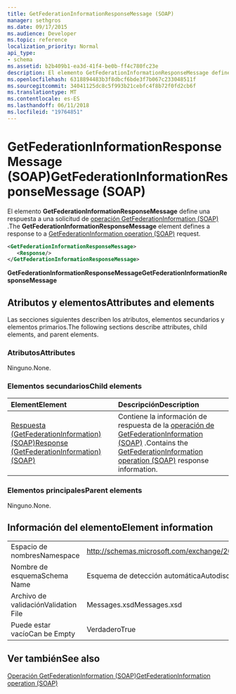 ```yaml
---
title: GetFederationInformationResponseMessage (SOAP)
manager: sethgros
ms.date: 09/17/2015
ms.audience: Developer
ms.topic: reference
localization_priority: Normal
api_type:
- schema
ms.assetid: b2b409b1-ea3d-41f4-be0b-ff4c780fc23e
description: El elemento GetFederationInformationResponseMessage define una respuesta a una solicitud de operación (SOAP) GetFederationInformation.
ms.openlocfilehash: 6318894483b3f8dbcf6bde3f7b067c233048511f
ms.sourcegitcommit: 34041125dc8c5f993b21cebfc4f8b72f0fd2cb6f
ms.translationtype: MT
ms.contentlocale: es-ES
ms.lasthandoff: 06/11/2018
ms.locfileid: "19764851"
---
```

# <a name="getfederationinformationresponsemessage-soap"></a><span data-ttu-id="302b8-103">GetFederationInformationResponseMessage (SOAP)</span><span class="sxs-lookup"><span data-stu-id="302b8-103">GetFederationInformationResponseMessage (SOAP)</span></span>

<span data-ttu-id="302b8-104">El elemento **GetFederationInformationResponseMessage** define una respuesta a una solicitud de [operación GetFederationInformation (SOAP)](getfederationinformation-operation-soap.md) .</span><span class="sxs-lookup"><span data-stu-id="302b8-104">The **GetFederationInformationResponseMessage** element defines a response to a [GetFederationInformation operation (SOAP)](getfederationinformation-operation-soap.md) request.</span></span> 
  
```XML
<GetFederationInformationResponseMessage>
   <Response/>
</GetFederationInformationResponseMessage>
```

 <span data-ttu-id="302b8-105">**GetFederationInformationResponseMessage**</span><span class="sxs-lookup"><span data-stu-id="302b8-105">**GetFederationInformationResponseMessage**</span></span>
## <a name="attributes-and-elements"></a><span data-ttu-id="302b8-106">Atributos y elementos</span><span class="sxs-lookup"><span data-stu-id="302b8-106">Attributes and elements</span></span>

<span data-ttu-id="302b8-107">Las secciones siguientes describen los atributos, elementos secundarios y elementos primarios.</span><span class="sxs-lookup"><span data-stu-id="302b8-107">The following sections describe attributes, child elements, and parent elements.</span></span>
  
### <a name="attributes"></a><span data-ttu-id="302b8-108">Atributos</span><span class="sxs-lookup"><span data-stu-id="302b8-108">Attributes</span></span>

<span data-ttu-id="302b8-109">Ninguno.</span><span class="sxs-lookup"><span data-stu-id="302b8-109">None.</span></span>
  
### <a name="child-elements"></a><span data-ttu-id="302b8-110">Elementos secundarios</span><span class="sxs-lookup"><span data-stu-id="302b8-110">Child elements</span></span>

|<span data-ttu-id="302b8-111">**Element**</span><span class="sxs-lookup"><span data-stu-id="302b8-111">**Element**</span></span>|<span data-ttu-id="302b8-112">**Descripción**</span><span class="sxs-lookup"><span data-stu-id="302b8-112">**Description**</span></span>|
|:-----|:-----|
|[<span data-ttu-id="302b8-113">Respuesta (GetFederationInformation) (SOAP)</span><span class="sxs-lookup"><span data-stu-id="302b8-113">Response (GetFederationInformation) (SOAP)</span></span>](response-getfederationinformationsoap.md) <br/> |<span data-ttu-id="302b8-114">Contiene la información de respuesta de la [operación de GetFederationInformation (SOAP)](getfederationinformation-operation-soap.md) .</span><span class="sxs-lookup"><span data-stu-id="302b8-114">Contains the [GetFederationInformation operation (SOAP)](getfederationinformation-operation-soap.md) response information.</span></span>  <br/> |
   
### <a name="parent-elements"></a><span data-ttu-id="302b8-115">Elementos principales</span><span class="sxs-lookup"><span data-stu-id="302b8-115">Parent elements</span></span>

<span data-ttu-id="302b8-116">Ninguno.</span><span class="sxs-lookup"><span data-stu-id="302b8-116">None.</span></span>
  
## <a name="element-information"></a><span data-ttu-id="302b8-117">Información del elemento</span><span class="sxs-lookup"><span data-stu-id="302b8-117">Element information</span></span>

|||
|:-----|:-----|
|<span data-ttu-id="302b8-118">Espacio de nombres</span><span class="sxs-lookup"><span data-stu-id="302b8-118">Namespace</span></span>  <br/> |http://schemas.microsoft.com/exchange/2010/Autodiscover  <br/> |
|<span data-ttu-id="302b8-119">Nombre de esquema</span><span class="sxs-lookup"><span data-stu-id="302b8-119">Schema Name</span></span>  <br/> |<span data-ttu-id="302b8-120">Esquema de detección automática</span><span class="sxs-lookup"><span data-stu-id="302b8-120">Autodiscover schema</span></span>  <br/> |
|<span data-ttu-id="302b8-121">Archivo de validación</span><span class="sxs-lookup"><span data-stu-id="302b8-121">Validation File</span></span>  <br/> |<span data-ttu-id="302b8-122">Messages.xsd</span><span class="sxs-lookup"><span data-stu-id="302b8-122">Messages.xsd</span></span>  <br/> |
|<span data-ttu-id="302b8-123">Puede estar vacío</span><span class="sxs-lookup"><span data-stu-id="302b8-123">Can be Empty</span></span>  <br/> |<span data-ttu-id="302b8-124">Verdadero</span><span class="sxs-lookup"><span data-stu-id="302b8-124">True</span></span>  <br/> |
   
## <a name="see-also"></a><span data-ttu-id="302b8-125">Ver también</span><span class="sxs-lookup"><span data-stu-id="302b8-125">See also</span></span>



[<span data-ttu-id="302b8-126">Operación GetFederationInformation (SOAP)</span><span class="sxs-lookup"><span data-stu-id="302b8-126">GetFederationInformation operation (SOAP)</span></span>](getfederationinformation-operation-soap.md)

